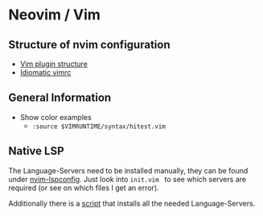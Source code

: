 # Neovim / Vim

## Structure of nvim configuration

- [Vim plugin structure](https://learnvimscriptthehardway.stevelosh.com/chapters/42.html)
- [Idiomatic vimrc](https://github.com/romainl/idiomatic-vimrc)

## General Information

- Show color examples
  - `:source $VIMRUNTIME/syntax/hitest.vim`

## Native LSP

The Language-Servers need to be installed manually, they can be found under [nvim-lspconfig](https://github.com/neovim/nvim-lspconfig/blob/master/CONFIG.md).
Just look into `init.vim ` to see which servers are required (or see on which files I get an error).

Additionally there is a [script](./install-language-servers.sh) that installs all the needed Language-Servers.
